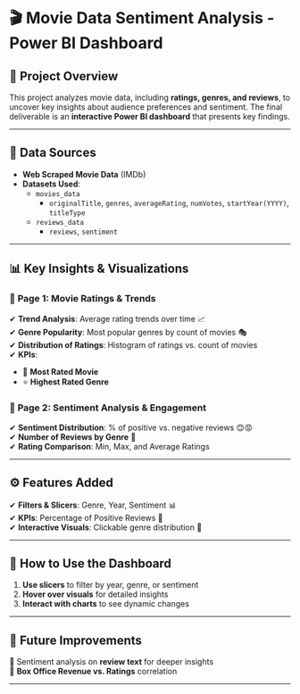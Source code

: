 # 🎬 Movie Data Sentiment Analysis - Power BI Dashboard  

## 📌 Project Overview  
This project analyzes movie data, including **ratings, genres, and reviews**, to uncover key insights about audience preferences and sentiment. The final deliverable is an **interactive Power BI dashboard** that presents key findings.  

---

## 📂 Data Sources  
- **Web Scraped Movie Data** (IMDb)  
- **Datasets Used**:  
  - `movies_data`  
    - `originalTitle`, `genres`, `averageRating`, `numVotes`, `startYear(YYYY)`, `titleType`  
  - `reviews_data`  
    - `reviews`, `sentiment`  

---

## 📊 Key Insights & Visualizations  

### 📄 **Page 1: Movie Ratings & Trends**  
✔ **Trend Analysis**: Average rating trends over time 📈  
✔ **Genre Popularity**: Most popular genres by count of movies 🎭  
✔ **Distribution of Ratings**: Histogram of ratings vs. count of movies  
✔ **KPIs**:  
  - 📌 **Most Rated Movie**  
  - ⭐ **Highest Rated Genre**  

### 📄 **Page 2: Sentiment Analysis & Engagement**  
✔ **Sentiment Distribution**: % of positive vs. negative reviews 😊😡  
✔ **Number of Reviews by Genre** 📝  
✔ **Rating Comparison**: Min, Max, and Average Ratings  

---

## ⚙ Features Added  
✔ **Filters & Slicers**: Genre, Year, Sentiment 📊  
✔ **KPIs**: Percentage of Positive Reviews 📍  
✔ **Interactive Visuals**: Clickable genre distribution 📌  

---

## 🎯 How to Use the Dashboard  
1. **Use slicers** to filter by year, genre, or sentiment  
2. **Hover over visuals** for detailed insights  
3. **Interact with charts** to see dynamic changes  

---

## 🚀 Future Improvements  
🔹 Sentiment analysis on **review text** for deeper insights  
🔹 **Box Office Revenue vs. Ratings** correlation  

---

